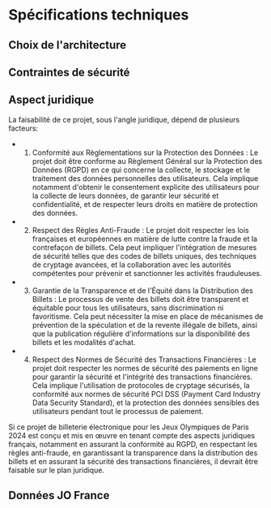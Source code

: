 # Spécifications techniques

## Choix de l'architecture

## Contraintes de sécurité

## Aspect juridique

La faisabilité de ce projet, sous l'angle juridique, dépend de plusieurs facteurs:

- 1. Conformité aux Règlementations sur la Protection des Données : Le projet doit être conforme au Règlement Général sur la Protection des Données (RGPD) en ce qui concerne la collecte, le stockage et le traitement des données personnelles des utilisateurs. Cela implique notamment d'obtenir le consentement explicite des utilisateurs pour la collecte de leurs données, de garantir leur sécurité et confidentialité, et de respecter leurs droits en matière de protection des données.

- 2. Respect des Règles Anti-Fraude : Le projet doit respecter les lois françaises et européennes en matière de lutte contre la fraude et la contrefaçon de billets. Cela peut impliquer l'intégration de mesures de sécurité telles que des codes de billets uniques, des techniques de cryptage avancées, et la collaboration avec les autorités compétentes pour prévenir et sanctionner les activités frauduleuses.

- 3. Garantie de la Transparence et de l'Équité dans la Distribution des Billets : Le processus de vente des billets doit être transparent et équitable pour tous les utilisateurs, sans discrimination ni favoritisme. Cela peut nécessiter la mise en place de mécanismes de prévention de la spéculation et de la revente illégale de billets, ainsi que la publication régulière d'informations sur la disponibilité des billets et les modalités d'achat.

- 4. Respect des Normes de Sécurité des Transactions Financières : Le projet doit respecter les normes de sécurité des paiements en ligne pour garantir la sécurité et l'intégrité des transactions financières. Cela implique l'utilisation de protocoles de cryptage sécurisés, la conformité aux normes de sécurité PCI DSS (Payment Card Industry Data Security Standard), et la protection des données sensibles des utilisateurs pendant tout le processus de paiement.

Si ce projet de billeterie électronique pour les Jeux Olympiques de Paris 2024 est conçu et mis en œuvre en tenant compte des aspects juridiques français, notamment en assurant la conformité au RGPD, en respectant les règles anti-fraude, en garantissant la transparence dans la distribution des billets et en assurant la sécurité des transactions financières, il devrait être faisable sur le plan juridique.

## Données JO France


